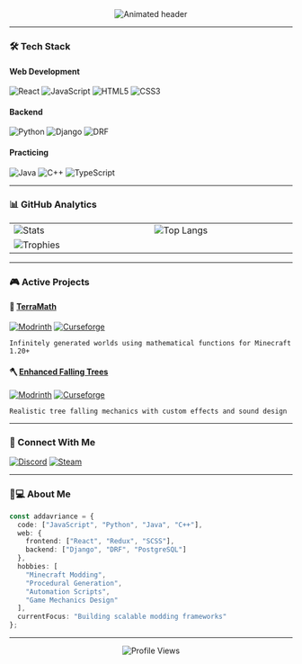 <div align="center">
  <img src="https://readme-typing-svg.demolab.com?font=Fira+Code&size=25&duration=2800&pause=1000&color=7A3EFF&center=true&vCenter=true&width=500&lines=Hi+there%2C+I'm+addavriance+%F0%9F%91%8B;Full-stack+Dev+%7C+Minecraft+Modder;React+%7C+Python+%7C+Java+Enjoyer" alt="Animated header" />
</div>

---

### 🛠️ Tech Stack

#### **Web Development**
![React](https://img.shields.io/badge/-React-61DAFB?logo=react&logoColor=black&style=for-the-badge)
![JavaScript](https://img.shields.io/badge/-JavaScript-F7DF1E?logo=javascript&logoColor=black&style=for-the-badge)
![HTML5](https://img.shields.io/badge/-HTML5-E34F26?logo=html5&logoColor=white&style=for-the-badge)
![CSS3](https://img.shields.io/badge/-CSS3-1572B6?logo=css3&style=for-the-badge)

#### **Backend**
![Python](https://img.shields.io/badge/-Python-3776AB?logo=python&logoColor=white&style=for-the-badge)
![Django](https://img.shields.io/badge/-Django-092E20?logo=django&style=for-the-badge)
![DRF](https://img.shields.io/badge/-Django_REST-ff1709?logo=django&logoColor=white&style=for-the-badge)

#### **Practicing**
![Java](https://img.shields.io/badge/-Java-ED8B00?logo=openjdk&style=for-the-badge)
![C++](https://img.shields.io/badge/-C++-00599C?logo=c%2B%2B&style=for-the-badge)
![TypeScript](https://img.shields.io/badge/-TypeScript-3178C6?logo=typescript&logoColor=white&style=for-the-badge)

---

### 📊 GitHub Analytics

<table align="center">
  <tr>
    <td width="400">
      <img src="https://github-readme-stats.vercel.app/api?username=addavriance&show_icons=true&count_private=true&theme=dark&hide_border=true&bg_color=00000000&include_all_commits=true" alt="Stats"/>
    </td>
    <td width="400">
      <img src="https://github-readme-stats.vercel.app/api/top-langs/?username=addavriance&layout=compact&theme=dark&hide_border=true&bg_color=00000000&hide=Jupyter%20Notebook,ShaderLab&langs_count=6" alt="Top Langs"/>
    </td>
  </tr>
  <tr>
    <td colspan="2">
      <img src="https://github-profile-trophy.vercel.app/?username=addavriance&theme=nord&column=7&margin-w=15&no-frame=true&rank=SSS,SS,S,AAA,AA,A,B,C" alt="Trophies"/>
    </td>
  </tr>
</table>

---

### 🎮 Active Projects

#### 🌳 [TerraMath](https://github.com/addavriance/TerraMath) 
[![Modrinth](https://img.shields.io/modrinth/dt/GnBLgjvP?style=for-the-badge&logo=modrinth&label=Modrinth&labelColor=black&color=green)](https://modrinth.com/mod/terra-math)
[![Curseforge](https://img.shields.io/curseforge/dt/1149108?style=for-the-badge&logo=curseforge&label=Curseforge&labelColor=black&color=red)](https://www.curseforge.com/minecraft/mc-mods/terra-math)
``` 
Infinitely generated worlds using mathematical functions for Minecraft 1.20+
```

#### 🪓 [Enhanced Falling Trees](https://github.com/addavriance/EnhancedFallingTrees) 
[![Modrinth](https://img.shields.io/modrinth/dt/UJMd74i4?style=for-the-badge&logo=modrinth&label=Modrinth&labelColor=black&color=green)](https://modrinth.com/mod/enhanced-falling-trees)
[![Curseforge](https://img.shields.io/curseforge/dt/1078653?style=for-the-badge&logo=curseforge&label=Curseforge&labelColor=black&color=red)](https://www.curseforge.com/minecraft/mc-mods/enhanced-falling-trees)
``` 
Realistic tree falling mechanics with custom effects and sound design
```

---

### 🤝 Connect With Me

[![Discord](https://img.shields.io/badge/-Discord-5865F2?style=for-the-badge&logo=discord&logoColor=white)](https://discordapp.com/users/addavriance)
[![Steam](https://img.shields.io/badge/-Steam-000000?style=for-the-badge&logo=steam&logoColor=white)](https://steamcommunity.com/id/addavriance/)

---

### 🧑💻 About Me

```typescript
const addavriance = {
  code: ["JavaScript", "Python", "Java", "C++"],
  web: {
    frontend: ["React", "Redux", "SCSS"],
    backend: ["Django", "DRF", "PostgreSQL"]
  },
  hobbies: [
    "Minecraft Modding", 
    "Procedural Generation", 
    "Automation Scripts",
    "Game Mechanics Design"
  ],
  currentFocus: "Building scalable modding frameworks"
};
```

---

<div align="center">
  <img src="https://komarev.com/ghpvc/?username=addavriance&style=flat-square&color=7A3EFF" alt="Profile Views"/>
</div>
